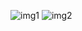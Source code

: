 ![img1](https://user-images.githubusercontent.com/70704394/132096934-241bec34-83bb-4bbc-ad45-607f8eb221f8.png)
![img2](https://user-images.githubusercontent.com/70704394/132096942-b819c5a1-0517-4b43-9272-d64295800311.png)
